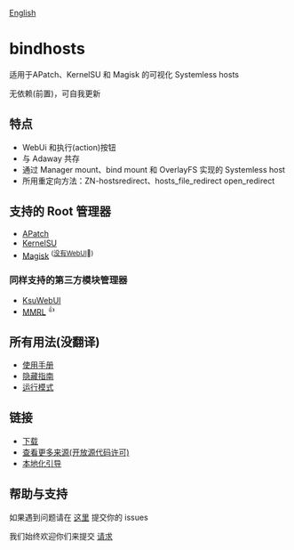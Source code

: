 [English](https://github.com/xiangfa-test/bindhosts/blob/master/README.md)
# bindhosts

适用于APatch、KernelSU 和 Magisk 的可视化 Systemless hosts

无依赖(前置)，可自我更新
## 特点

- WebUi 和执行(action)按钮
- 与 Adaway 共存
- 通过 Manager mount、bind mount 和 OverlayFS 实现的 Systemless host
- 所用重定向方法：ZN-hostsredirect、hosts_file_redirect open_redirect

 ## 支持的 Root 管理器

 - [APatch](https://github.com/bmax121/APatch) 
- [KernelSU](https://github.com/tiann/KernelSU)
- [Magisk](https://github.com/topjohnwu/Magisk)  <sup>([没有WebUI](https://github.com/topjohnwu/Magisk/issues/8609#event-15568590949)👀)</sup>

### 同样支持的第三方模块管理器

- [KsuWebUI](https://github.com/5ec1cff/KsuWebUIStandalone)
- [MMRL](https://github.com/DerGoogler/MMRL)   <sup>👍</sup>

## 所有用法(没翻译)

- [使用手册](Documentation/usage.md)
- [隐藏指南](Documentation/hiding.md)
- [运行模式](Documentation/modes.md)

## 链接

- [下载](https://github.com/backslashxx/bindhosts/releases)
- [查看更多来源(开放源代码许可) ](Documentation/sources.md)
- [本地化引导](Documentation/localize.md)

## 帮助与支持

如果遇到问题请在 [这里](https://github.com/backslashxx/bindhosts/issues) 提交你的 issues

我们始终欢迎你们来提交 [请求](https://github.com/backslashxx/bindhosts/pulls)
